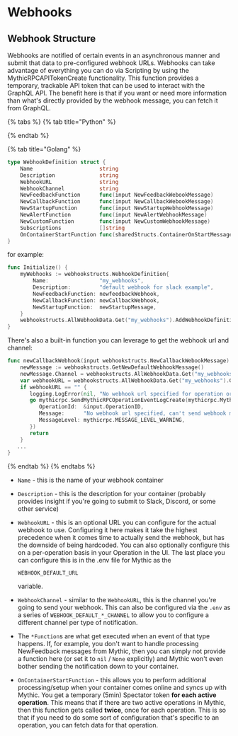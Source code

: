 # Webhooks

## Webhook Structure

Webhooks are notified of certain events in an asynchronous manner and submit that data to pre-configured webhook URLs. Webhooks can take advantage of everything you can do via Scripting by using the MythicRPCAPITokenCreate functionality. This function provides a temporary, trackable API token that can be used to interact with the GraphQL API. The benefit here is that if you want or need more information than what's directly provided by the webhook message, you can fetch it from GraphQL.



{% tabs %}
{% tab title="Python" %}

{% endtab %}

{% tab title="Golang" %}
```go
type WebhookDefinition struct {
	Name                     string
	Description              string
	WebhookURL               string
	WebhookChannel           string
	NewFeedbackFunction      func(input NewFeedbackWebookMessage)
	NewCallbackFunction      func(input NewCallbackWebookMessage)
	NewStartupFunction       func(input NewStartupWebhookMessage)
	NewAlertFunction         func(input NewAlertWebhookMessage)
	NewCustomFunction        func(input NewCustomWebhookMessage)
	Subscriptions            []string
	OnContainerStartFunction func(sharedStructs.ContainerOnStartMessage) sharedStructs.ContainerOnStartMessageResponse
}
```

for example:

```go
func Initialize() {
	myWebhooks := webhookstructs.WebhookDefinition{
		Name:                "my_webhooks",
		Description:         "default webhook for slack example",
		NewFeedbackFunction: newfeedbackWebhook,
		NewCallbackFunction: newCallbackWebhook,
		NewStartupFunction:  newStartupMessage,
	}
	webhookstructs.AllWebhookData.Get("my_webhooks").AddWebhookDefinition(myWebhooks)
}
```

There's also a built-in function you can leverage to get the webhook url and channel:

```go
func newCallbackWebhook(input webhookstructs.NewCallbackWebookMessage) {
    newMessage := webhookstructs.GetNewDefaultWebhookMessage()
    newMessage.Channel = webhookstructs.AllWebhookData.Get("my_webhooks").GetWebhookChannel(input, webhookstructs.WEBHOOK_TYPE_NEW_CALLBACK)
    var webhookURL = webhookstructs.AllWebhookData.Get("my_webhooks").GetWebhookURL(input, webhookstructs.WEBHOOK_TYPE_NEW_CALLBACK)
    if webhookURL == "" {
       logging.LogError(nil, "No webhook url specified for operation or locally")
       go mythicrpc.SendMythicRPCOperationEventLogCreate(mythicrpc.MythicRPCOperationEventLogCreateMessage{
          OperationId:  &input.OperationID,
          Message:      "No webhook url specified, can't send webhook message",
          MessageLevel: mythicrpc.MESSAGE_LEVEL_WARNING,
       })
       return
    }
   ...
}
```
{% endtab %}
{% endtabs %}

* `Name` - this is the name of your webhook container
* `Description` - this is the description for your container (probably provides insight if you're going to submit to Slack, Discord, or some other service)
*   `WebhookURL` - this is an optional URL you can configure for the actual webhook to use. Configuring it here makes it take the highest precedence when it comes time to actually send the webhook, but has the downside of being hardcoded. You can also optionally configure this on a per-operation basis in your Operation in the UI. The last place you can configure this is in the .env file for Mythic as the&#x20;

    ```
    WEBHOOK_DEFAULT_URL
    ```

    variable.
* `WebhookChannel` - similar to the `WebhookURL`, this is the channel you're going to send your webhook. This can also be configured via the `.env` as a series of `WEBHOOK_DEFAULT_*_CHANNEL` to allow you to configure a different channel per type of notification.
* The `*Function`s are what get executed when an event of that type happens. If, for example, you don't want to handle processing NewFeedback messages from Mythic, then you can simply not provide a function here (or set it to `nil` / `None` explicitly) and Mythic won't even bother sending the notification down to your container.
* `OnContainerStartFunction` - this allows you to perform additional processing/setup when your container comes online and syncs up with Mythic. You get a temporary (5min) Spectator token **for each active operation**. This means that if there are two active operations in Mythic, then this function gets called **twice**, once for each operation. This is so that if you need to do some sort of configuration that's specific to an operation, you can fetch data for that operation.
